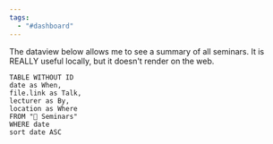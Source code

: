 ```yaml
---
tags:
  - "#dashboard"
---
```


The dataview below allows me to see a summary of all seminars. It is REALLY useful locally, but it doesn't render on the web.

```dataview
TABLE WITHOUT ID
date as When,
file.link as Talk,
lecturer as By,
location as Where
FROM "🎤 Seminars"
WHERE date
sort date ASC
```
